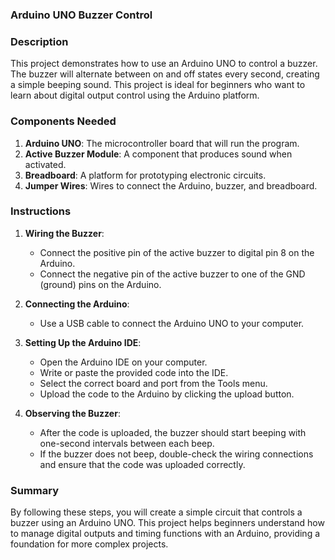 ### Arduino UNO Buzzer Control

### Description
This project demonstrates how to use an Arduino UNO to control a buzzer. The buzzer will alternate between on and off states every second, creating a simple beeping sound. This project is ideal for beginners who want to learn about digital output control using the Arduino platform.

### Components Needed
1. **Arduino UNO**: The microcontroller board that will run the program.
2. **Active Buzzer Module**: A component that produces sound when activated.
3. **Breadboard**: A platform for prototyping electronic circuits.
4. **Jumper Wires**: Wires to connect the Arduino, buzzer, and breadboard.

### Instructions
1. **Wiring the Buzzer**:
   - Connect the positive pin of the active buzzer to digital pin 8 on the Arduino.
   - Connect the negative pin of the active buzzer to one of the GND (ground) pins on the Arduino.

2. **Connecting the Arduino**:
   - Use a USB cable to connect the Arduino UNO to your computer.

3. **Setting Up the Arduino IDE**:
   - Open the Arduino IDE on your computer.
   - Write or paste the provided code into the IDE.
   - Select the correct board and port from the Tools menu.
   - Upload the code to the Arduino by clicking the upload button.

4. **Observing the Buzzer**:
   - After the code is uploaded, the buzzer should start beeping with one-second intervals between each beep.
   - If the buzzer does not beep, double-check the wiring connections and ensure that the code was uploaded correctly.

### Summary
By following these steps, you will create a simple circuit that controls a buzzer using an Arduino UNO. This project helps beginners understand how to manage digital outputs and timing functions with an Arduino, providing a foundation for more complex projects.